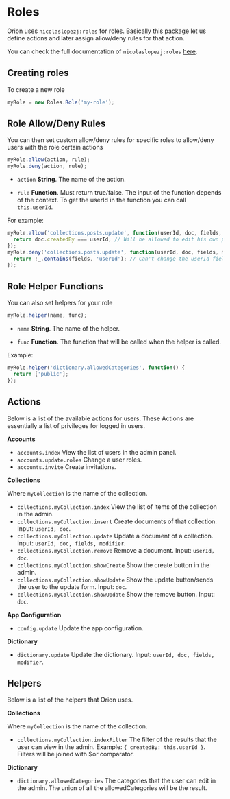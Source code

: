 # Roles

Orion uses ```nicolaslopezj:roles``` for roles. 
Basically this package let us define actions and later assign 
allow/deny rules for that action.

You can check the full documentation of ```nicolaslopezj:roles``` [here](http://github.com/nicolaslopezj/roles).

## Creating roles
To create a new role
```js
myRole = new Roles.Role('my-role');
```

## Role Allow/Deny Rules
You can then set custom allow/deny rules for specific roles to allow/deny users with the role certain actions

```js
myRole.allow(action, rule);
myRole.deny(action, rule);
```

- ```action``` **String**. The name of the action.

- ```rule``` **Function**. Must return true/false. The input of the function depends of the context.
To get the userId in the function you can call ```this.userId```.

For example:

```js
myRole.allow('collections.posts.update', function(userId, doc, fields, modifier) {
  return doc.createdBy === userId; // Will be allowed to edit his own posts
});
myRole.deny('collections.posts.update', function(userId, doc, fields, modifier) {
  return !_.contains(fields, 'userId'); // Can't change the userId field
});
```
## Role Helper Functions
You can also set helpers for your role

```js
myRole.helper(name, func);
```

- ```name``` **String**. The name of the helper.

- ```func``` **Function**. The function that will be called when the helper is called.

Example:

```js
myRole.helper('dictionary.allowedCategories', function() {
  return ['public'];
});
```

## Actions

Below is a list of the available actions for users. These Actions are essentially a list of privileges for logged in users.

**Accounts**

- ```accounts.index``` View the list of users in the admin panel.
- ```accounts.update.roles``` Change a user roles.
- ```accounts.invite``` Create invitations.

**Collections**

Where ```myCollection``` is the name of the collection.

- ```collections.myCollection.index``` View the list of items of the collection in the admin.
- ```collections.myCollection.insert``` Create documents of that collection. Input: ```userId, doc```.
- ```collections.myCollection.update``` Update a document of a collection. Input: ```userId, doc, fields, modifier```.
- ```collections.myCollection.remove``` Remove a document. Input: ```userId, doc```.
- ```collections.myCollection.showCreate``` Show the create button in the admin.
- ```collections.myCollection.showUpdate``` Show the update button/sends the user to the update form. Input: ```doc```.
- ```collections.myCollection.showUpdate``` Show the remove button. Input: ```doc```.

**App Configuration**

- ```config.update``` Update the app configuration.

**Dictionary**

- ```dictionary.update``` Update the dictionary. Input: ```userId, doc, fields, modifier```.

## Helpers

Below is a list of the helpers that Orion uses.

**Collections**

Where ```myCollection``` is the name of the collection.

- ```collections.myCollection.indexFilter``` The filter of the results that the user can view in the admin. 
Example: ```{ createdBy: this.userId }```. Filters will be joined with $or comparator.


**Dictionary**

- ```dictionary.allowedCategories``` The categories that the user can edit in the admin. 
The union of all the allowedCategories will be the result.


